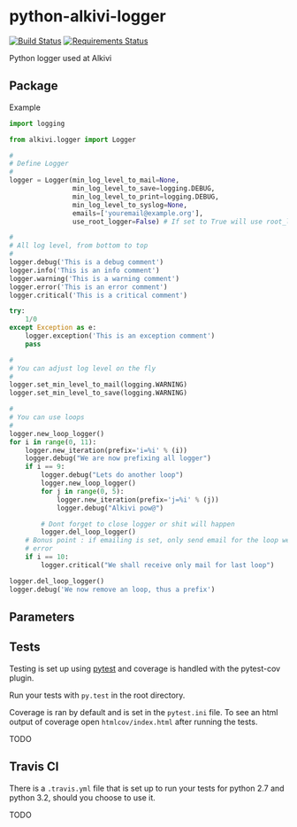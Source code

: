 python-alkivi-logger
==========================

[![Build Status](https://travis-ci.org/alkivi-sas/python-alkivi-logger.svg?branch=master)](https://travis-ci.org/alkivi-sas/python-alkivi-logger)
[![Requirements Status](https://requires.io/github/alkivi-sas/python-alkivi-logger/requirements.svg?branch=master)](https://requires.io/github/alkivi-sas/python-alkivi-logger/requirements/?branch=master)

Python logger used at Alkivi

## Package

Example

```python
import logging

from alkivi.logger import Logger

#
# Define Logger
#
logger = Logger(min_log_level_to_mail=None,
                min_log_level_to_save=logging.DEBUG,
                min_log_level_to_print=logging.DEBUG,
                min_log_level_to_syslog=None,
                emails=['youremail@example.org'],
                use_root_logger=False) # If set to True will use root_logger

#
# All log level, from bottom to top
#
logger.debug('This is a debug comment')
logger.info('This is an info comment')
logger.warning('This is a warning comment')
logger.error('This is an error comment')
logger.critical('This is a critical comment')

try:
    1/0
except Exception as e:
    logger.exception('This is an exception comment')
    pass

#
# You can adjust log level on the fly
#
logger.set_min_level_to_mail(logging.WARNING)
logger.set_min_level_to_save(logging.WARNING)

#
# You can use loops
#
logger.new_loop_logger()
for i in range(0, 11):
    logger.new_iteration(prefix='i=%i' % (i))
    logger.debug("We are now prefixing all logger")
    if i == 9:
        logger.debug("Lets do another loop")
        logger.new_loop_logger()
        for j in range(0, 5):
            logger.new_iteration(prefix='j=%i' % (j))
            logger.debug("Alkivi pow@")

        # Dont forget to close logger or shit will happen
        logger.del_loop_logger()
    # Bonus point : if emailing is set, only send email for the loop we have
    # error
    if i == 10:
        logger.critical("We shall receive only mail for last loop")

logger.del_loop_logger()
logger.debug('We now remove an loop, thus a prefix')
```

## Parameters


## Tests

Testing is set up using [pytest](http://pytest.org) and coverage is handled
with the pytest-cov plugin.

Run your tests with ```py.test``` in the root directory.

Coverage is ran by default and is set in the ```pytest.ini``` file.
To see an html output of coverage open ```htmlcov/index.html``` after running the tests.

TODO

## Travis CI

There is a ```.travis.yml``` file that is set up to run your tests for python 2.7
and python 3.2, should you choose to use it.

TODO

